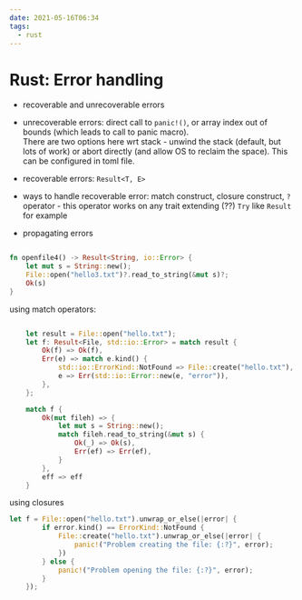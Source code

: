 ```yaml
---
date: 2021-05-16T06:34
tags: 
  - rust
---
```


# Rust: Error handling

- recoverable and unrecoverable errors
- unrecoverable errors: direct call to `panic!()`, or array index out of bounds (which leads to call to panic macro).  
There are two options here wrt stack - unwind the stack (default, but lots of work) or abort directly (and allow OS to reclaim the space). This can be configured in toml file.

- recoverable errors: `Result<T, E>`
- ways to handle recoverable error: match construct, closure construct, `?` operator - this operator works on any trait extending (??) `Try` like `Result` for example
- propagating errors

```rust

fn openfile4() -> Result<String, io::Error> {
    let mut s = String::new();
    File::open("hello3.txt")?.read_to_string(&mut s)?;
    Ok(s)
}
```

using match operators:

```rust

    let result = File::open("hello.txt");
    let f: Result<File, std::io::Error> = match result {
        Ok(f) => Ok(f),
        Err(e) => match e.kind() {
            std::io::ErrorKind::NotFound => File::create("hello.txt"),
            e => Err(std::io::Error::new(e, "error")),
        },
    };

    match f {
        Ok(mut fileh) => {
            let mut s = String::new();
            match fileh.read_to_string(&mut s) {
                Ok(_) => Ok(s),
                Err(ef) => Err(ef),
            }
        },
        eff => eff
    }
```

using closures

```rust
let f = File::open("hello.txt").unwrap_or_else(|error| {
        if error.kind() == ErrorKind::NotFound {
            File::create("hello.txt").unwrap_or_else(|error| {
                panic!("Problem creating the file: {:?}", error);
            })
        } else {
            panic!("Problem opening the file: {:?}", error);
        }
    });
```
